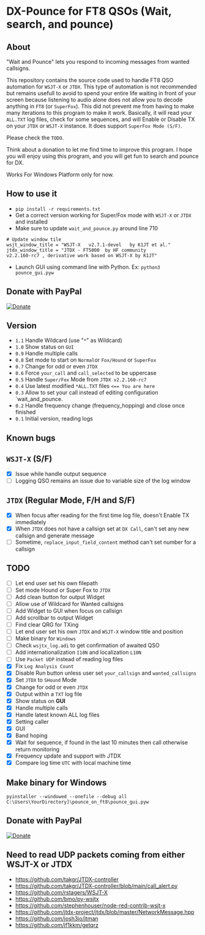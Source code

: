 # DX-Pounce for FT8 QSOs (Wait, search, and pounce)

## About

"Wait and Pounce" lets you respond to incoming messages from wanted callsigns.

This repository contains the source code used to handle FT8 QSO automation for `WSJT-X` or `JTDX`. This type of automation is not recommended but remains usefull to avoid to spend your entire life waiting in front of your screen because listening to audio alone does not allow you to decode anything in `FT8` (or `SuperFox`). This did not prevent me from having to make many iterations to this program to make it work. Basically, it will read your `ALL.TXT` log files, check for some sequences, and will Enable or Disable TX on your `JTDX` or `WSJT-X` instance. It does support `SuperFox Mode (S/F)`.

Please check the `TODO`.

Think about a donation to let me find time to improve this program. I hope you will enjoy using this program, and you will get fun to search and pounce for DX. 

Works For Windows Platform only for now.

## How to use it

- `pip install -r requirements.txt`
- Get a correct version working for Super/Fox mode with `WSJT-X` or `JTDX` and installed
- Make sure to update `wait_and_pounce.py` around line 710
```
# Update window tile
wsjt_window_title = "WSJT-X   v2.7.1-devel   by K1JT et al."
jtdx_window_title = "JTDX - FT5000  by HF community                                         v2.2.160-rc7 , derivative work based on WSJT-X by K1JT"
```
- Launch GUI using command line with Python. Ex: `python3 pounce_gui.pyw`

## Donate with PayPal

[![Donate](https://img.shields.io/badge/Donate-PayPal-green.svg)](https://www.paypal.com/cgi-bin/webscr?cmd=_s-xclick&hosted_button_id=R4HK9ZTUPYHSL)

## Version

- `1.1` Handle Wildcard (use "`*`" as Wildcard)
- `1.0` Show status on `GUI`
- `0.9` Handle multiple calls
- `0.8` Set mode to start on `Normal`or `Fox/Hound` or `SuperFox`
- `0.7` Change for odd or even `JTDX`
- `0.6` Force `your_call` and `call_selected` to be uppercase
- `0.5` Handle `Super/Fox` Mode from `JTDX v2.2.160-rc7`
- `0.4` Use latest modified `*ALL.TXT` files `<== You are here`
- `0.3` Allow to set your call instead of editing configuration `wait_and_pounce.
- `0.2` Handle frequency change (frequency_hopping) and close once finished
- `0.1` Initial version, reading logs

## Known bugs

## `WSJT-X` (S/F)
- [x] Issue while handle output sequence
- [ ] Logging QSO remains an issue due to variable size of the log window

## `JTDX` (Regular Mode, F/H and S/F)
- [x] When focus after reading for the first time log file, doesn't Enable TX immediately
- [x] When `JTDX` does not have a callsign set at `DX Call`, can't set any new callsign and generate message
- [ ] Sometime, `replace_input_field_content` method can't set number for a callsign

## TODO
- [ ] Let end user set his own filepath
- [ ] Set mode Hound or Super Fox to `JTDX`
- [ ] Add clean button for output Widget
- [ ] Allow use of Wildcard for Wanted callsigns
- [ ] Add Widget to GUI when focus on callsign
- [ ] Add scrollbar to output Widget
- [ ] Find clear QRG for TXing
- [ ] Let end user set his own `JTDX` and `WSJT-X` window title and position
- [ ] Make binary for `Windows`
- [ ] Check `wsjtx_log.adi` to get confirmation of awaited QSO
- [ ] Add internationalization `I18N` and localization `L10N`
- [ ] Use `Packet UDP` instead of reading log files
- [x] Fix `Log Analysis Count`
- [x] Disable Run button unless user set `your_callsign` and `wanted_callsigns`
- [x] Set `JTDX` to `SHound` Mode
- [x] Change for odd or even `JTDX`
- [x] Output within a `TXT` log file
- [x] Show status on __GUI__
- [x] Handle multiple calls
- [x] Handle latest known ALL log files
- [x] Setting caller
- [x] GUI
- [x] Band hoping 
- [x] Wait for sequence, if found in the last 10 minutes then call otherwise return monitoring
- [x] Frequency update and support with JTDX
- [x] Compare log time `UTC` with local machine time

## Make binary for Windows

```pyinstaller --windowed --onefile --debug all C:\Users\YourDirectory]\pounce_on_ft8\pounce_gui.pyw```

## Donate with PayPal

[![Donate](https://img.shields.io/badge/Donate-PayPal-green.svg)](https://www.paypal.com/cgi-bin/webscr?cmd=_s-xclick&hosted_button_id=R4HK9ZTUPYHSL)

## Need to read UDP packets coming from either WSJT-X or JTDX
- https://github.com/takgr/JTDX-controller
- https://github.com/takgr/JTDX-controller/blob/main/call_alert.py
- https://github.com/rstagers/WSJT-X
- https://github.com/bmo/py-wsjtx   
- https://github.com/stephenhouser/node-red-contrib-wsjt-x
- https://github.com/jtdx-project/jtdx/blob/master/NetworkMessage.hpp
- https://github.com/josh3io/jtman
- https://github.com/jf1kkm/getqrz
